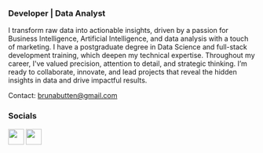 
<h3>Developer | Data Analyst</h3>

I transform raw data into actionable insights, driven by a passion for Business Intelligence, Artificial Intelligence, and data analysis with a touch of marketing. I have a postgraduate degree in Data Science and full-stack development training, which deepen my technical expertise. Throughout my career, I've valued precision, attention to detail, and strategic thinking. I’m ready to collaborate, innovate, and lead projects that reveal the hidden insights in data and drive impactful results.

Contact: brunabutten@gmail.com

<h3> Socials </h3>

<p> <a href="http://www.instagram.com/brunabutten" target="_blank" rel="noreferrer"><img src="https://raw.githubusercontent.com/danielcranney/readme-generator/main/public/icons/socials/instagram.svg" width="32" height="32" /></a> <a href="https://www.linkedin.com/in/brunabuttenbender" target="_blank" rel="noreferrer"><img src="https://raw.githubusercontent.com/danielcranney/readme-generator/main/public/icons/socials/linkedin.svg" width="32" height="32" /></a></p>

